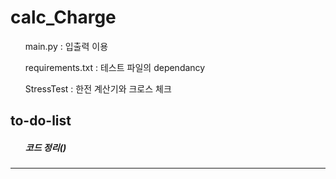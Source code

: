 # calc_Charge
<ul>main.py : 입출력 이용</ul>
<ul>requirements.txt : 테스트 파일의 dependancy</ul>
<ul>StressTest : 한전 계산기와 크로스 체크</ul>
<h2>to-do-list</h2>
<h5>
<ul>코드 정리()</ul>
<ul></ul>
</h5>
<hr>